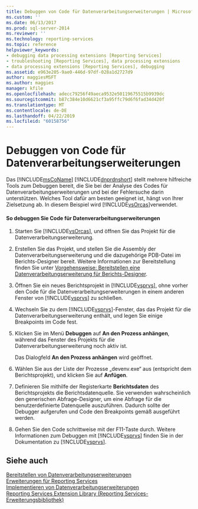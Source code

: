 ```yaml
---
title: Debuggen von Code für Datenverarbeitungserweiterungen | Microsoft-Dokumentation
ms.custom: ''
ms.date: 06/13/2017
ms.prod: sql-server-2014
ms.reviewer: ''
ms.technology: reporting-services
ms.topic: reference
helpviewer_keywords:
- debugging data processing extensions [Reporting Services]
- troubleshooting [Reporting Services], data processing extensions
- data processing extensions [Reporting Services], debugging
ms.assetid: e963e205-9ae0-446d-97df-028a1d2727d9
author: maggiesMSFT
ms.author: maggies
manager: kfile
ms.openlocfilehash: adecc79256f49aeca9532e50119675515b9939dc
ms.sourcegitcommit: b87c384e10d6621cf3a95ffc79d6f6fad34d420f
ms.translationtype: MT
ms.contentlocale: de-DE
ms.lasthandoff: 04/22/2019
ms.locfileid: "60158756"
---
```

# <a name="debugging-data-processing-extension-code"></a>Debuggen von Code für Datenverarbeitungserweiterungen
  Das [!INCLUDE[msCoName](../../../includes/msconame-md.md)] [!INCLUDE[dnprdnshort](../../../includes/dnprdnshort-md.md)] stellt mehrere hilfreiche Tools zum Debuggen bereit, die Sie bei der Analyse des Codes für Datenverarbeitungserweiterungen und bei der Fehlersuche darin unterstützen. Welches Tool dafür am besten geeignet ist, hängt von Ihrer Zielsetzung ab. In diesem Beispiel wird [!INCLUDE[vsOrcas](../../../includes/vsorcas-md.md)]verwendet.  
  
#### <a name="to-debug-your-data-processing-extension-code"></a>So debuggen Sie Code für Datenverarbeitungserweiterungen  
  
1.  Starten Sie [!INCLUDE[vsOrcas](../../../includes/vsorcas-md.md)], und öffnen Sie das Projekt für die Datenverarbeitungserweiterung.  
  
2.  Erstellen Sie das Projekt, und stellen Sie die Assembly der Datenverarbeitungserweiterung und die dazugehörige PDB-Datei im Berichts-Designer bereit. Weitere Informationen zur Bereitstellung finden Sie unter [Vorgehensweise: Bereitstellen eine Datenverarbeitungserweiterung für Berichts-Designer](deploying-a-data-processing-extension-to-report-designer.md).  
  
3.  Öffnen Sie ein neues Berichtsprojekt in [!INCLUDE[vsprvs](../../../includes/vsprvs-md.md)], ohne vorher den Code für die Datenverarbeitungserweiterungen in einem anderen Fenster von [!INCLUDE[vsprvs](../../../includes/vsprvs-md.md)] zu schließen.  
  
4.  Wechseln Sie zu dem [!INCLUDE[vsprvs](../../../includes/vsprvs-md.md)]-Fenster, das das Projekt für die Datenverarbeitungserweiterung enthält, und legen Sie einige Breakpoints im Code fest.  
  
5.  Klicken Sie im Menü **Debuggen** auf **An den Prozess anhängen**, während das Fenster des Projekts für die Datenverarbeitungserweiterung noch aktiv ist.  
  
     Das Dialogfeld **An den Prozess anhängen** wird geöffnet.  
  
6.  Wählen Sie aus der Liste der Prozesse „devenv.exe“ aus (entspricht dem Berichtsprojekt), und klicken Sie auf **Anfügen**.  
  
7.  Definieren Sie mithilfe der Registerkarte **Berichtsdaten** des Berichtsprojekts die Berichtsdatenquelle. Sie verwenden wahrscheinlich den generischen Abfrage-Designer, um eine Abfrage für die benutzerdefinierte Datenquelle auszuführen. Dadurch sollte der Debugger aufgerufen und Code den Breakpoints gemäß ausgeführt werden.  
  
8.  Gehen Sie den Code schrittweise mit der F11-Taste durch. Weitere Informationen zum Debuggen mit [!INCLUDE[vsprvs](../../../includes/vsprvs-md.md)] finden Sie in der Dokumentation zu [!INCLUDE[vsprvs](../../../includes/vsprvs-md.md)].  
  
## <a name="see-also"></a>Siehe auch  
 [Bereitstellen von Datenverarbeitungserweiterungen](deploying-a-data-processing-extension.md)   
 [Erweiterungen für Reporting Services](../reporting-services-extensions.md)   
 [Implementieren von Datenverarbeitungserweiterungen](implementing-a-data-processing-extension.md)   
 [Reporting Services Extension Library (Reporting Services-Erweiterungsbibliothek)](../reporting-services-extension-library.md)  
  
  
